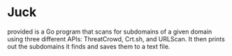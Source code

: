 # Juck
provided is a Go program that scans for subdomains of a given domain using three different APIs: ThreatCrowd, Crt.sh, and URLScan. It then prints out the subdomains it finds and saves them to a text file.
